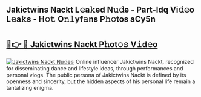 ## Jakictwins Nackt L𝚎a𝚔ed N𝚞𝚍e - Part-Idq Vi𝚍𝚎o L𝚎a𝚔s - H𝚘𝚝 O𝚗𝚕yf𝚊ns P𝚑𝚘tos aCy5n

# <h2><a href="http://kfeh29.oniu.top/?m=Jakictwins+Nackt">🔗👉 🔴 Jakictwins Nackt P𝚑ot𝚘𝚜 V𝚒d𝚎o</a></h2>

[![Jakictwins Nackt Nu𝚍e𝚜](https://i.imgur.com/0qMVB7G.gif)](http://kfeh29.oniu.top/?m=Jakictwins+Nackt)
Online influencer Jakictwins Nackt, recognized for disseminating dance and lifestyle ideas, through performances and personal vlogs. The public persona of Jakictwins Nackt is defined by its openness and sincerity, but the hidden aspects of his personal life remain a tantalizing enigma.  
